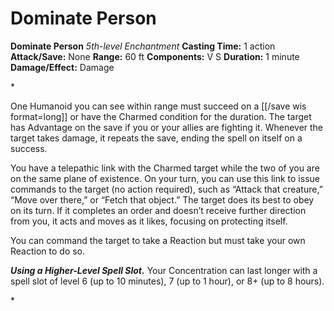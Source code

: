 # Dominate Person

**Dominate Person**
_5th-level Enchantment_
**Casting Time:** 1 action
**Attack/Save:** None
**Range:** 60 ft
**Components:** V S
**Duration:** 1 minute
**Damage/Effect:** Damage

*<p>One Humanoid you can see within range must succeed on a [[/save wis format=long]] or have the Charmed condition for the duration. The target has Advantage on the save if you or your allies are fighting it. Whenever the target takes damage, it repeats the save, ending the spell on itself on a success.

You have a telepathic link with the Charmed target while the two of you are on the same plane of existence. On your turn, you can use this link to issue commands to the target (no action required), such as “Attack that creature,” “Move over there,” or “Fetch that object.” The target does its best to obey on its turn. If it completes an order and doesn’t receive further direction from you, it acts and moves as it likes, focusing on protecting itself.

You can command the target to take a Reaction but must take your own Reaction to do so.

***Using a Higher-Level Spell Slot.*** Your Concentration can last longer with a spell slot of level 6 (up to 10 minutes), 7 (up to 1 hour), or 8+ (up to 8 hours).</p>*